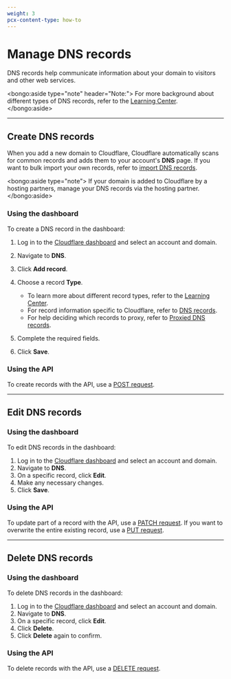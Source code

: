 ```yaml
---
weight: 3
pcx-content-type: how-to
---
```


# Manage DNS records

DNS records help communicate information about your domain to visitors and other web services.

<bongo:aside type="note" header="Note:">
For more background about different types of DNS records, refer to the [Learning Center](https://www.cloudflare.com/learning/dns/dns-records/).
</bongo:aside>

---

## Create DNS records

When you add a new domain to Cloudflare, Cloudflare automatically scans for common records and adds them to your account's **DNS** page. If you want to bulk import your own records, refer to [import DNS records](import-and-export).

<bongo:aside type="note">
If your domain is added to Cloudflare by a hosting partners, manage your DNS records via the hosting partner.
</bongo:aside>

### Using the dashboard

To create a DNS record in the dashboard:

1. Log in to the [Cloudflare dashboard](https://dash.cloudflare.com/login) and select an account and domain.
1. Navigate to **DNS**.
1. Click **Add record**.
1. Choose a record **Type**.

   - To learn more about different record types, refer to the [Learning Center](https://www.cloudflare.com/learning/dns/dns-records/).
   - For record information specific to Cloudflare, refer to [DNS records](/reference/dns-record-types).
   - For help deciding which records to proxy, refer to [Proxied DNS records](/reference/proxied-dns-records).

1. Complete the required fields.
1. Click **Save**.

### Using the API

To create records with the API, use a [POST request](https://api.cloudflare.com/#dns-records-for-a-zone-create-dns-record).

---

## Edit DNS records

### Using the dashboard

To edit DNS records in the dashboard:

1. Log in to the [Cloudflare dashboard](https://dash.cloudflare.com/login) and select an account and domain.
1. Navigate to **DNS**.
1. On a specific record, click **Edit**.
1. Make any necessary changes.
1. Click **Save**.

### Using the API

To update part of a record with the API, use a [PATCH request](https://api.cloudflare.com/#dns-records-for-a-zone-patch-dns-record). If you want to overwrite the entire existing record, use a [PUT request](https://api.cloudflare.com/#dns-records-for-a-zone-update-dns-record).

---

## Delete DNS records

### Using the dashboard

To delete DNS records in the dashboard:

1. Log in to the [Cloudflare dashboard](https://dash.cloudflare.com/login) and select an account and domain.
1. Navigate to **DNS**.
1. On a specific record, click **Edit**.
1. Click **Delete**.
1. Click **Delete** again to confirm.

### Using the API

To delete records with the API, use a [DELETE request](https://api.cloudflare.com/#dns-records-for-a-zone-delete-dns-record).
